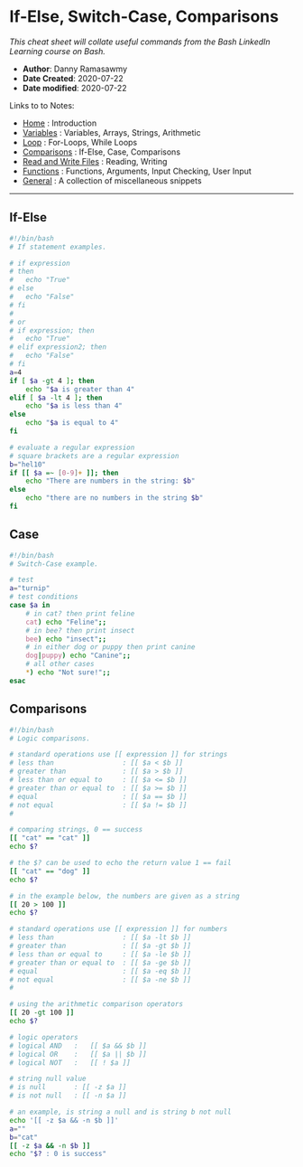 # If-Else, Switch-Case, Comparisons
*This cheat sheet will collate useful commands from the Bash LinkedIn Learning course on Bash.*

- **Author**: Danny Ramasawmy
- **Date Created**: 2020-07-22
- **Date modified**: 2020-07-22

Links to to Notes:
- [Home](./bash_notes) : Introduction  
- [Variables](./bash_notes_variables) : Variables, Arrays, Strings, Arithmetic  
- [Loop](./bash_notes_loops) : For-Loops, While Loops
- [Comparisons](./bash_notes_comparisons) : If-Else, Case, Comparisons
- [Read and Write Files](./bash_notes_rw_files) : Reading, Writing
- [Functions](./bash_notes_functions) : Functions, Arguments, Input Checking, User Input
- [General](./bash_notes_general) : A collection of miscellaneous snippets

-----------
## If-Else
```bash
#!/bin/bash
# If statement examples.

# if expression
# then
# 	echo "True"
# else
# 	echo "False"
# fi
#
# or
# if expression; then
# 	echo "True"
# elif expression2; then
# 	echo "False"
# fi
a=4
if [ $a -gt 4 ]; then
	echo "$a is greater than 4" 
elif [ $a -lt 4 ]; then
	echo "$a is less than 4"
else 
	echo "$a is equal to 4"
fi

# evaluate a regular expression
# square brackets are a regular expression
b="hel10"
if [[ $a =~ [0-9]+ ]]; then
	echo "There are numbers in the string: $b"
else
	echo "there are no numbers in the string $b"
fi

```

## Case
```bash
#!/bin/bash
# Switch-Case example.

# test 
a="turnip"
# test conditions
case $a in
	# in cat? then print feline
	cat) echo "Feline";;
	# in bee? then print insect
	bee) echo "insect";;
	# in either dog or puppy then print canine
	dog|puppy) echo "Canine";; 
	# all other cases
	*) echo "Not sure!";;
esac
```

## Comparisons
```bash
#!/bin/bash
# Logic comparisons.

# standard operations use [[ expression ]] for strings
# less than 				: [[ $a < $b ]]
# greater than				: [[ $a > $b ]]
# less than or equal to 	: [[ $a <= $b ]]
# greater than or equal to 	: [[ $a >= $b ]]
# equal						: [[ $a == $b ]]
# not equal 				: [[ $a != $b ]]
#

# comparing strings, 0 == success
[[ "cat" == "cat" ]]
echo $?

# the $? can be used to echo the return value 1 == fail
[[ "cat" == "dog" ]]
echo $?

# in the example below, the numbers are given as a string
[[ 20 > 100 ]]
echo $?

# standard operations use [[ expression ]] for numbers
# less than 				: [[ $a -lt $b ]]
# greater than				: [[ $a -gt $b ]]
# less than or equal to 	: [[ $a -le $b ]]
# greater than or equal to 	: [[ $a -ge $b ]]
# equal						: [[ $a -eq $b ]]
# not equal 				: [[ $a -ne $b ]]
#

# using the arithmetic comparison operators
[[ 20 -gt 100 ]]
echo $?

# logic operators
# logical AND 	:	[[ $a && $b ]]
# logical OR 	:	[[ $a || $b ]]
# logical NOT 	:	[[ ! $a ]]

# string null value
# is null		: [[ -z $a ]]
# is not null  	: [[ -n $a ]]

# an example, is string a null and is string b not null
echo '[[ -z $a && -n $b ]]'
a=""
b="cat"
[[ -z $a && -n $b ]]
echo "$? : 0 is success"

```
